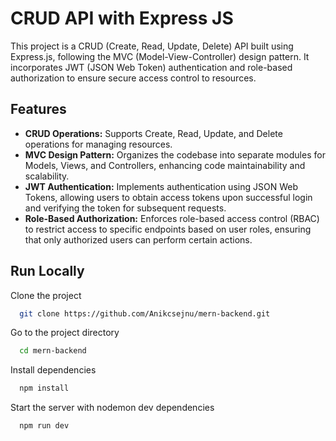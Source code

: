 
# CRUD API with Express JS

This project is a CRUD (Create, Read, Update, Delete) API built using Express.js, following the MVC (Model-View-Controller) design pattern. It incorporates JWT (JSON Web Token) authentication and role-based authorization to ensure secure access control to resources.

## Features 
* **CRUD Operations:** Supports Create, Read, Update, and Delete operations for managing resources.
* **MVC Design Pattern:** Organizes the codebase into separate modules for Models, Views, and Controllers, enhancing code maintainability and scalability.
* **JWT Authentication:** Implements authentication using JSON Web Tokens, allowing users to obtain access tokens upon successful login and verifying the token for subsequent requests.
* **Role-Based Authorization:** Enforces role-based access control (RBAC) to restrict access to specific endpoints based on user roles, ensuring that only authorized users can perform certain actions.


## Run Locally

Clone the project

```bash
  git clone https://github.com/Anikcsejnu/mern-backend.git
```

Go to the project directory

```bash
  cd mern-backend
```

Install dependencies

```bash
  npm install
```

Start the server with nodemon dev dependencies

```bash
  npm run dev
```
